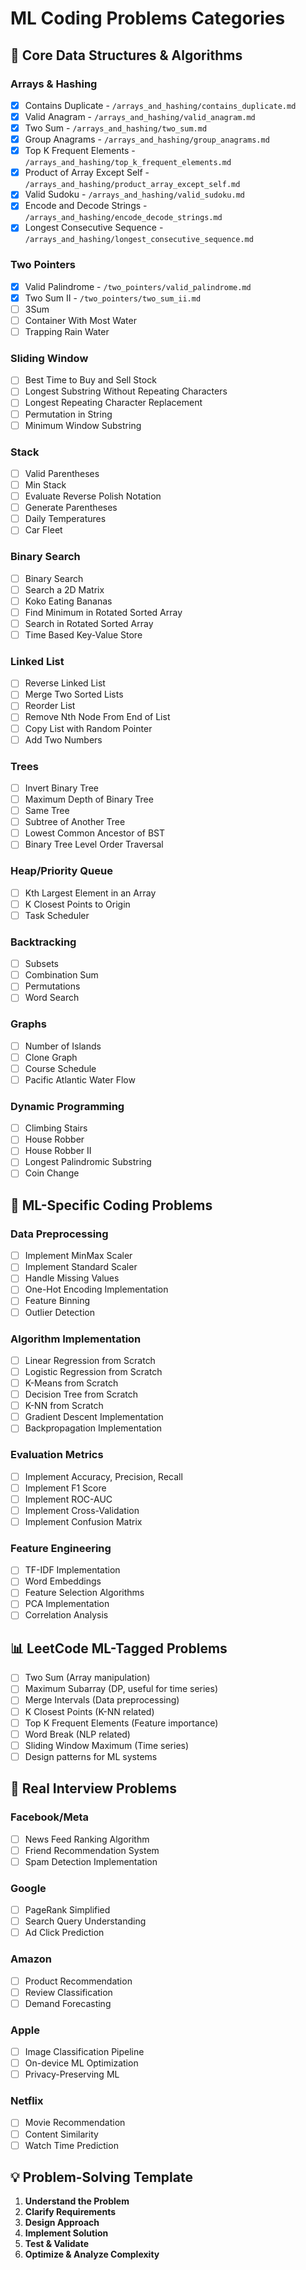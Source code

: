# ML Coding Problems Categories

## 🎯 Core Data Structures & Algorithms

### Arrays & Hashing
- [x] Contains Duplicate - `/arrays_and_hashing/contains_duplicate.md`
- [x] Valid Anagram - `/arrays_and_hashing/valid_anagram.md`
- [x] Two Sum - `/arrays_and_hashing/two_sum.md`
- [x] Group Anagrams - `/arrays_and_hashing/group_anagrams.md`
- [x] Top K Frequent Elements - `/arrays_and_hashing/top_k_frequent_elements.md`
- [x] Product of Array Except Self - `/arrays_and_hashing/product_array_except_self.md`
- [x] Valid Sudoku - `/arrays_and_hashing/valid_sudoku.md`
- [x] Encode and Decode Strings - `/arrays_and_hashing/encode_decode_strings.md`
- [x] Longest Consecutive Sequence - `/arrays_and_hashing/longest_consecutive_sequence.md`

### Two Pointers
- [x] Valid Palindrome - `/two_pointers/valid_palindrome.md`
- [x] Two Sum II - `/two_pointers/two_sum_ii.md`
- [ ] 3Sum
- [ ] Container With Most Water
- [ ] Trapping Rain Water

### Sliding Window
- [ ] Best Time to Buy and Sell Stock
- [ ] Longest Substring Without Repeating Characters
- [ ] Longest Repeating Character Replacement
- [ ] Permutation in String
- [ ] Minimum Window Substring

### Stack
- [ ] Valid Parentheses
- [ ] Min Stack
- [ ] Evaluate Reverse Polish Notation
- [ ] Generate Parentheses
- [ ] Daily Temperatures
- [ ] Car Fleet

### Binary Search
- [ ] Binary Search
- [ ] Search a 2D Matrix
- [ ] Koko Eating Bananas
- [ ] Find Minimum in Rotated Sorted Array
- [ ] Search in Rotated Sorted Array
- [ ] Time Based Key-Value Store

### Linked List
- [ ] Reverse Linked List
- [ ] Merge Two Sorted Lists
- [ ] Reorder List
- [ ] Remove Nth Node From End of List
- [ ] Copy List with Random Pointer
- [ ] Add Two Numbers

### Trees
- [ ] Invert Binary Tree
- [ ] Maximum Depth of Binary Tree
- [ ] Same Tree
- [ ] Subtree of Another Tree
- [ ] Lowest Common Ancestor of BST
- [ ] Binary Tree Level Order Traversal

### Heap/Priority Queue
- [ ] Kth Largest Element in an Array
- [ ] K Closest Points to Origin
- [ ] Task Scheduler

### Backtracking
- [ ] Subsets
- [ ] Combination Sum
- [ ] Permutations
- [ ] Word Search

### Graphs
- [ ] Number of Islands
- [ ] Clone Graph
- [ ] Course Schedule
- [ ] Pacific Atlantic Water Flow

### Dynamic Programming
- [ ] Climbing Stairs
- [ ] House Robber
- [ ] House Robber II
- [ ] Longest Palindromic Substring
- [ ] Coin Change

## 🤖 ML-Specific Coding Problems

### Data Preprocessing
- [ ] Implement MinMax Scaler
- [ ] Implement Standard Scaler
- [ ] Handle Missing Values
- [ ] One-Hot Encoding Implementation
- [ ] Feature Binning
- [ ] Outlier Detection

### Algorithm Implementation
- [ ] Linear Regression from Scratch
- [ ] Logistic Regression from Scratch
- [ ] K-Means from Scratch
- [ ] Decision Tree from Scratch
- [ ] K-NN from Scratch
- [ ] Gradient Descent Implementation
- [ ] Backpropagation Implementation

### Evaluation Metrics
- [ ] Implement Accuracy, Precision, Recall
- [ ] Implement F1 Score
- [ ] Implement ROC-AUC
- [ ] Implement Cross-Validation
- [ ] Implement Confusion Matrix

### Feature Engineering
- [ ] TF-IDF Implementation
- [ ] Word Embeddings
- [ ] Feature Selection Algorithms
- [ ] PCA Implementation
- [ ] Correlation Analysis

## 📊 LeetCode ML-Tagged Problems
- [ ] Two Sum (Array manipulation)
- [ ] Maximum Subarray (DP, useful for time series)
- [ ] Merge Intervals (Data preprocessing)
- [ ] K Closest Points (K-NN related)
- [ ] Top K Frequent Elements (Feature importance)
- [ ] Word Break (NLP related)
- [ ] Sliding Window Maximum (Time series)
- [ ] Design patterns for ML systems

## 🎪 Real Interview Problems

### Facebook/Meta
- [ ] News Feed Ranking Algorithm
- [ ] Friend Recommendation System
- [ ] Spam Detection Implementation

### Google
- [ ] PageRank Simplified
- [ ] Search Query Understanding
- [ ] Ad Click Prediction

### Amazon
- [ ] Product Recommendation
- [ ] Review Classification
- [ ] Demand Forecasting

### Apple
- [ ] Image Classification Pipeline
- [ ] On-device ML Optimization
- [ ] Privacy-Preserving ML

### Netflix
- [ ] Movie Recommendation
- [ ] Content Similarity
- [ ] Watch Time Prediction

## 💡 Problem-Solving Template
1. **Understand the Problem**
2. **Clarify Requirements**
3. **Design Approach**
4. **Implement Solution**
5. **Test & Validate**
6. **Optimize & Analyze Complexity**